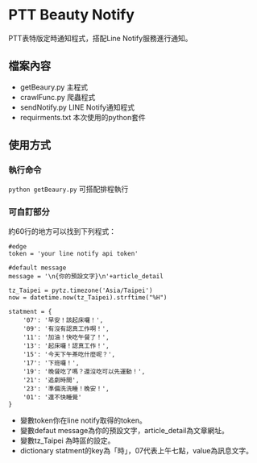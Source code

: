 # PTT Beauty Notify
PTT表特版定時通知程式，搭配Line Notify服務進行通知。

## 檔案內容
- getBeaury.py 主程式
- crawlFunc.py 爬蟲程式
- sendNotify.py LINE Notify通知程式
- requirments.txt 本次使用的python套件

## 使用方式

### 執行命令
`python getBeaury.py`
可搭配排程執行

### 可自訂部分
約60行的地方可以找到下列程式：

    #edge
    token = 'your line notify api token'

    #default message
    message = '\n{你的預設文字}\n'+article_detail

    tz_Taipei = pytz.timezone('Asia/Taipei') 
    now = datetime.now(tz_Taipei).strftime("%H")
    
    statment = {
        '07': '早安！該起床囉！',
        '09': '有沒有認真工作啊！',
        '11': '加油！快吃午餐了！',
        '13': '起床囉！認真工作！',
        '15': '今天下午茶吃什麼呢？',
        '17': '下班囉！',
        '19': '晚餐吃了嗎？還沒吃可以先運動！',
        '21': '追劇時間',
        '23': '準備洗洗睡！晚安！',
        '01': '還不快睡覺'
    }

- 變數token你在line notify取得的token。
- 變數defaut message為你的預設文字，article_detail為文章網址。
- 變數tz_Taipei 為時區的設定。
- dictionary statment的key為「時」，07代表上午七點，value為訊息文字。
